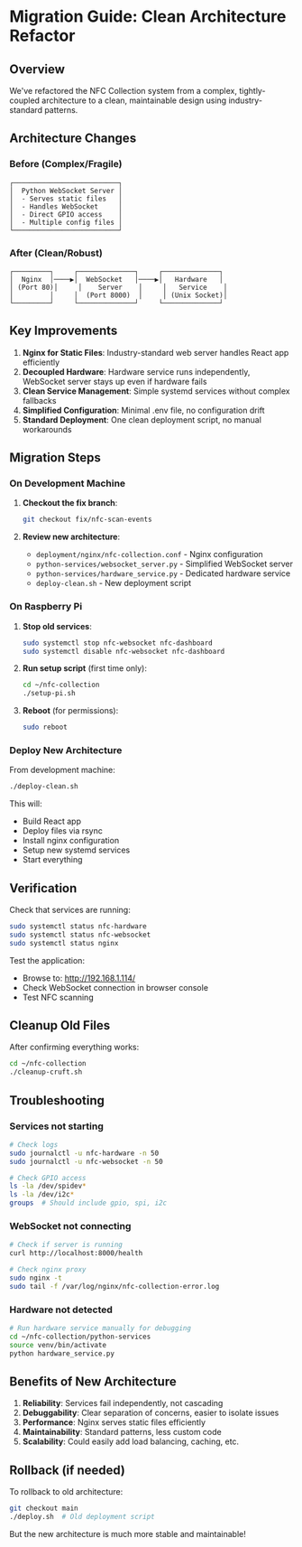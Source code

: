 # Migration Guide: Clean Architecture Refactor

## Overview

We've refactored the NFC Collection system from a complex, tightly-coupled architecture to a clean, maintainable design using industry-standard patterns.

## Architecture Changes

### Before (Complex/Fragile)
```
┌──────────────────────────┐
│  Python WebSocket Server │
│  - Serves static files   │
│  - Handles WebSocket     │
│  - Direct GPIO access    │
│  - Multiple config files │
└──────────────────────────┘
```

### After (Clean/Robust)
```
┌─────────┐     ┌──────────────┐     ┌──────────────┐
│  Nginx  │────▶│  WebSocket   │────▶│   Hardware   │
│ (Port 80)│     │    Server    │     │   Service    │
│         │     │  (Port 8000)  │     │ (Unix Socket)│
└─────────┘     └──────────────┘     └──────────────┘
```

## Key Improvements

1. **Nginx for Static Files**: Industry-standard web server handles React app efficiently
2. **Decoupled Hardware**: Hardware service runs independently, WebSocket server stays up even if hardware fails
3. **Clean Service Management**: Simple systemd services without complex fallbacks
4. **Simplified Configuration**: Minimal .env file, no configuration drift
5. **Standard Deployment**: One clean deployment script, no manual workarounds

## Migration Steps

### On Development Machine

1. **Checkout the fix branch**:
   ```bash
   git checkout fix/nfc-scan-events
   ```

2. **Review new architecture**:
   - `deployment/nginx/nfc-collection.conf` - Nginx configuration
   - `python-services/websocket_server.py` - Simplified WebSocket server
   - `python-services/hardware_service.py` - Dedicated hardware service
   - `deploy-clean.sh` - New deployment script

### On Raspberry Pi

1. **Stop old services**:
   ```bash
   sudo systemctl stop nfc-websocket nfc-dashboard
   sudo systemctl disable nfc-websocket nfc-dashboard
   ```

2. **Run setup script** (first time only):
   ```bash
   cd ~/nfc-collection
   ./setup-pi.sh
   ```

3. **Reboot** (for permissions):
   ```bash
   sudo reboot
   ```

### Deploy New Architecture

From development machine:
```bash
./deploy-clean.sh
```

This will:
- Build React app
- Deploy files via rsync
- Install nginx configuration
- Setup new systemd services
- Start everything

## Verification

Check that services are running:
```bash
sudo systemctl status nfc-hardware
sudo systemctl status nfc-websocket
sudo systemctl status nginx
```

Test the application:
- Browse to: http://192.168.1.114/
- Check WebSocket connection in browser console
- Test NFC scanning

## Cleanup Old Files

After confirming everything works:
```bash
cd ~/nfc-collection
./cleanup-cruft.sh
```

## Troubleshooting

### Services not starting
```bash
# Check logs
sudo journalctl -u nfc-hardware -n 50
sudo journalctl -u nfc-websocket -n 50

# Check GPIO access
ls -la /dev/spidev*
ls -la /dev/i2c*
groups  # Should include gpio, spi, i2c
```

### WebSocket not connecting
```bash
# Check if server is running
curl http://localhost:8000/health

# Check nginx proxy
sudo nginx -t
sudo tail -f /var/log/nginx/nfc-collection-error.log
```

### Hardware not detected
```bash
# Run hardware service manually for debugging
cd ~/nfc-collection/python-services
source venv/bin/activate
python hardware_service.py
```

## Benefits of New Architecture

1. **Reliability**: Services fail independently, not cascading
2. **Debuggability**: Clear separation of concerns, easier to isolate issues
3. **Performance**: Nginx serves static files efficiently
4. **Maintainability**: Standard patterns, less custom code
5. **Scalability**: Could easily add load balancing, caching, etc.

## Rollback (if needed)

To rollback to old architecture:
```bash
git checkout main
./deploy.sh  # Old deployment script
```

But the new architecture is much more stable and maintainable!